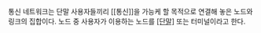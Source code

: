 통신 네트워크는 단말 사용자들끼리 [[통신]]을 가능케 할 목적으로 연결해 놓은 노드와 링크의 집합이다. 노드 중 사용자가 이용하는 노드를 [[단말]](말단) 또는 터미널이라고 한다.